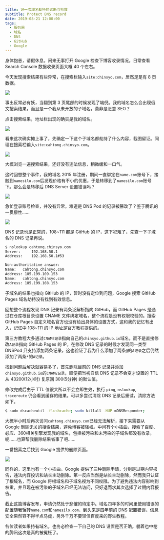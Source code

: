 ```yaml
---
title: 记一次域名劫持的诊断与抢救
subtitle: Protect DNS record
date: 2019-08-21 12:00:00
tags:
  - 服务器
  - 域名
  - DNS
  - GitHub
  - Google
---
```


身体抱恙，请假休息。闲来无事打开 Google 检查下博客收录情况，日常查看 Search Console 数据收录页面大概 40 个左右。

今天发现搜索结果有些异常，在搜索栏输入`site:chinsyo.com`，居然足足有 8 页数据。

![](http://pwj4lonpu.bkt.clouddn.com/trouble-google-whole.png)

事出反常必有妖，当翻到第 3 页尾部的时候发现了端倪。我的域名怎么会出现俄文搜索结果，而且是一个我从未开放的子域名，莫非是恶意 SEO？

点击搜索结果，地址栏出现的确实是我的域名。

![](http://pwj4lonpu.bkt.clouddn.com/trouble-screenshot-subdomain.png)

看来这次确实摊上事了，先确定一下这个子域名都劫持了什么内容，截图留证。同理在搜索栏输入`site:cahtong.chinsyo.com`。

![](http://pwj4lonpu.bkt.clouddn.com/trouble-google-subdomain.png)

大概浏览一遍搜索结果，还好没有违法信息，稍微缓和一口气。

这时回想整个事件，我的域名 2015 年注册，期间一直绑定在`name.com`账号下，接触到`namesilo.com`后发现价格有不小的优惠，于是转移到了`namesilo.com`账号下。那么会是转移后 DNS Server 设置错误吗？

![](http://pwj4lonpu.bkt.clouddn.com/trouble-dns-server.png)

急忙登录账号检查，并没有异常。难道是 DNS Pod 的记录被篡改了？鉴于腾讯的一贯尿性……

![](http://pwj4lonpu.bkt.clouddn.com/trouble-dns-record.png)

DNS 记录也是正常的，108~111 都是 GitHub 的 IP，这下犯难了，先查一下子域名的 DNS 记录再说。

```bash
$ nslookup cahtong.chinsyo.com
Server:		192.168.50.1
Address:	192.168.50.1#53

Non-authoritative answer:
Name:	cahtong.chinsyo.com
Address: 185.199.109.153
Name:	cahtong.chinsyo.com
Address: 185.199.108.153
```

子域名的结果也指向 GitHub 的 IP，暂时没有定位到问题，Google 搜索 GitHub Pages 域名劫持没有找到有效信息。

回想整个流程发现 DNS 记录有两条泛解析指向 GitHub，而 GitHub Pages 是通过在仓库根目录设置 CNAME 文件绑定域名，整个流程是没有权限校验的。搜索 GitHub Pages 自定义域名官方也没有给出具体的设置方式，这和我的记忆有出入，记忆中 108~111 的 IP 地址是官方教程提供的。

第三方教程大多通过`CNAME记录`指向自己的`chinsyo.github.io`域名，而不是直接修改`A记录`指向 GitHub Pages 的 IP。在修改 DNS 记录的时候才发现同一类型 DNSPod 只支持添加两条记录，这也验证了我为什么添加了两条`@`的`A记录`之后仍然添加了两条`*`的`A记录`。

找到问题后解决就容易多了，首先删除目前的 DNS 记录并添加`chinsyo.github.io`的`CNAME记录`，顺便把当初自信 DNS 记录不会变才设置的 TTL 从 43200(12小时) 复原回 300(5分钟) 的默认值。

修改完成后由于 TTL 值很大所以不会立即生效，执行 `ping`, `nslookup`, `traceroute` 仍会看到缓存的结果。可以多尝试清除 DNS 记录后重试，清除方法如下。

```bash
$ sudo dscacheutil -flushcache; sudo killall -HUP mDNSResponder;
```

大概半小时后再次访问`cahtong.chinsyo.com`已经无法解析，接下来需要从 Google 删除无关的搜索结果，避免博客被降权。中间有个小插曲，搜索了百度、必应、360相关引擎发现我的域名，包括被污染和未污染的子域名都没有收录。呃……也算帮我删除结果省事了吧……

一番搜索之后找到 Google 提供的删除页面。

![](http://pwj4lonpu.bkt.clouddn.com/trouble-google-removal.png)

同样的，这里也有一个小插曲。Google 提供了三种删除申请，分别是过期内容报告，违法内容投诉和站长主动删除。第一反应当然是站长主动删除，然而我只认证了根域名，而 Google 将根域名和子域名视为不同权限。为了避免违法内容影响到权重，并且现在被污染的子域名已经无法访问，只好退而求其次选择了过期内容报告。

截止这篇博客发布，申请仍然处于悲催的待定中。域名四年多的时间里使用错误的配置随我辗转`name.com`和`namesilo.com`，到头来是四年前的 DNS 配置错误，信息安全果然容不得半点马虎，另外千万不要轻信百度来的野生教程。

各位读者如果持有域名，也务必检查一下自己的 DNS 设置是否正确。躺着也中枪的腾讯这次是真的被冤枉了。